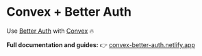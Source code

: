 # Convex + Better Auth

<!-- START: Include on https://convex.dev/components -->

Use [Better Auth](https://better-auth.com) with [Convex](https://www.convex.dev)
🔥

**Full documentation and guides:**
👉 [convex-better-auth.netlify.app](https://convex-better-auth.netlify.app)

<!-- END: Include on https://convex.dev/components -->

